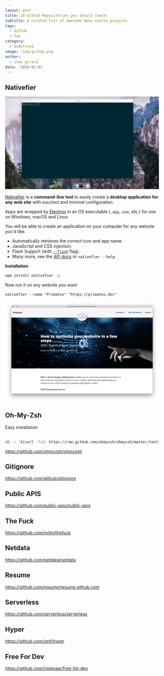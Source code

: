 ```yaml
---
layout: post
title: 10 Github Repositories you should check!
subtitle: A curated list of awesome Open-source projects
tags:
  - Github
  - Top
category:
  - Undefined
image: /img/github.png
author:
  - stan_girard
date: '2020-02-01'
---
```

## Nativefier

![Nativefier example ](/img/nativefier-example.gif "Nativefier example")

[Nativefier](https://github.com/jiahaog/nativefier) is a **command-line tool** to easily create a **desktop application for any web site** with succinct and minimal configuration. 

Apps are wrapped by [Electron](http://electron.atom.io/) in an OS executable (`.app`,`.exe`, etc.) for use on Windows, macOS and Linux.

You will be able to create an application on your computer for any website you'd like.

* Automatically retrieves the correct icon and app name.
* JavaScript and CSS injection.
* Flash Support (with [`--flash`](https://github.com/jiahaog/nativefier/blob/master/docs/api.md#flash) flag).
* Many more, see the [API docs](https://github.com/jiahaog/nativefier/blob/master/docs/api.md) or `nativefier --help`

**Installation**

```sh
npm install nativefier -g
```

Now run it on any website you want

```shell
nativefier --name "Primates" "https://primates.dev"
```

![Netlifier - Primates.dev  as an application](/img/netlifier-primates.png "Primates.dev Netlfier")

## Oh-My-Zsh



Easy installation
```sh

sh -c "$(curl -fsSL https://raw.github.com/ohmyzsh/ohmyzsh/master/tools/install.sh)"

```


<https://github.com/ohmyzsh/ohmyzsh>

## Gitignore

<https://github.com/github/gitignore>

## Public APIS

<https://github.com/public-apis/public-apis>

## The Fuck

<https://github.com/nvbn/thefuck>

## Netdata

<https://github.com/netdata/netdata>

## Resume

<https://github.com/resume/resume.github.com>

## Serverless

<https://github.com/serverless/serverless>

## Hyper

<https://github.com/zeit/hyper>

## Free For Dev

<https://github.com/ripienaar/free-for-dev>
